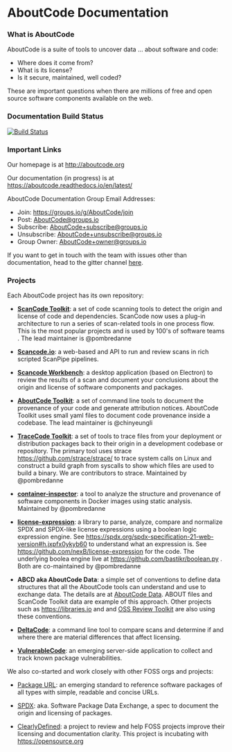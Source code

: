 # AboutCode Documentation

### What is AboutCode

AboutCode is a suite of tools to uncover data ... about software and code:

 - Where does it come from?
 - What is its license?
 - Is it secure, maintained, well coded?

These are important questions when there are millions of free and open source software components available on the web.

### Documentation Build Status

[![Build Status](https://travis-ci.org/nexB/aboutcode.svg?branch=master)](https://travis-ci.org/nexB/aboutcode)

### Important Links 

Our homepage is at http://aboutcode.org

Our documentation (in progress) is at https://aboutcode.readthedocs.io/en/latest/ 

AboutCode Documentation Group Email Addresses:

- Join: https://groups.io/g/AboutCode/join
- Post: AboutCode@groups.io
- Subscribe: AboutCode+subscribe@groups.io
- Unsubscribe: AboutCode+unsubscribe@groups.io
- Group Owner: AboutCode+owner@groups.io

If you want to get in touch with the team with issues other than documentation, head to the gitter channel [here](https://gitter.im/aboutcode-org/discuss).

### Projects

Each AboutCode project has its own repository:

- **[ScanCode Toolkit](https://github.com/nexB/scancode-toolkit)**: a set of code scanning tools to detect the origin and license of code and dependencies. ScanCode now uses a plug-in architecture to run a series of scan-related tools in one process flow. This is the most popular projects and is used by 100's of software teams . The lead maintainer is @pombredanne

- **[Scancode.io](https://github.com/nexB/scancode.io)**: a web-based and
API to run and review scans in rich scripted ScanPipe pipelines.

- **[Scancode Workbench](https://github.com/nexB/scancode-workbench)**: a desktop application (based on Electron) to review the results of a scan and document your conclusions about the origin and license of software components and packages. 

- **[AboutCode Toolkit](https://github.com/nexB/aboutcode-toolkit)**: a set of command line tools to document the provenance of your code and generate attribution notices.  AboutCode Toolkit uses small yaml files to document code provenance inside a codebase. The lead maintainer is @chinyeungli

- **[TraceCode Toolkit](https://github.com/nexB/tracecode-toolkit)**: a set of tools to trace files from your deployment or distribution packages back to their origin in a development codebase or repository.  The primary tool uses strace https://github.com/strace/strace/ to trace system calls on Linux and construct a build graph from syscalls to show which files are used to build a binary. We are contributors to strace. Maintained by @pombredanne

- **[container-inspector](https://github.com/nexB/container-inspector)**: a tool to analyze the structure and provenance of software components in Docker images using static analysis. Maintained by @pombredanne

- **[license-expression](https://github.com/nexB/license-expression/)**: a library to parse, analyze, compare and normalize SPDX and SPDX-like license expressions using a boolean logic expression engine. See https://spdx.org/spdx-specification-21-web-version#h.jxpfx0ykyb60 to understand what an expression is. See https://github.com/nexB/license-expression for the code. The underlying boolea engine live at https://github.com/bastikr/boolean.py . Both are co-maintained by @pombredanne

- **ABCD aka AboutCode Data**: a simple set of conventions to define data structures that all the AboutCode tools can understand and use to exchange data. The details are at [AboutCode Data](https://aboutcode.readthedocs.io/en/latest/aboutcode-data/abcd.html). ABOUT files and ScanCode Toolkit data are example of this approach. Other projects such as https://libraries.io and and [OSS Review Toolkit](https://github.com/heremaps/oss-review-toolkit) are also using these conventions. 

- **[DeltaCode](https://github.com/nexB/deltacode)**: a command line tool to compare scans and determine if and where there are material
differences that affect licensing. 

- **[VulnerableCode](https://github.com/nexB/vulnerablecode)**: an emerging server-side application to collect and track known package vulnerabilities.


We also co-started and work closely with other FOSS orgs and projects:

- [Package URL](https://github.com/package-url): an emerging standard to reference software packages of all types with simple, readable and
concise URLs.

- [SPDX](http://SPDX.org): aka. Software Package Data Exchange, a spec to document the origin and licensing of packages.

- [ClearlyDefined](https://ClearlyDefined.io): a project to review and help FOSS projects improve their licensing and documentation clarity. This project is incubating
with https://opensource.org
